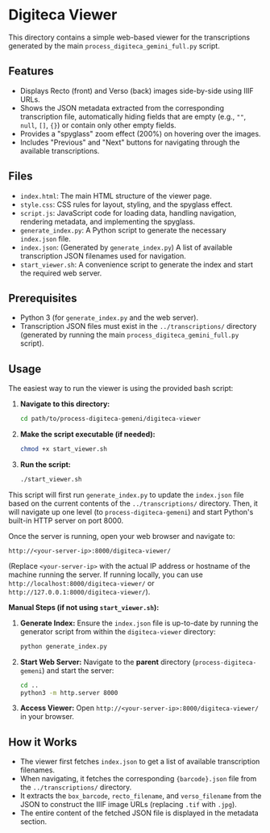 # Digiteca Viewer

This directory contains a simple web-based viewer for the transcriptions generated by the main `process_digiteca_gemini_full.py` script.

## Features

*   Displays Recto (front) and Verso (back) images side-by-side using IIIF URLs.
*   Shows the JSON metadata extracted from the corresponding transcription file, automatically hiding fields that are empty (e.g., `""`, `null`, `[]`, `{}`) or contain only other empty fields.
*   Provides a "spyglass" zoom effect (200%) on hovering over the images.
*   Includes "Previous" and "Next" buttons for navigating through the available transcriptions.

## Files

*   `index.html`: The main HTML structure of the viewer page.
*   `style.css`: CSS rules for layout, styling, and the spyglass effect.
*   `script.js`: JavaScript code for loading data, handling navigation, rendering metadata, and implementing the spyglass.
*   `generate_index.py`: A Python script to generate the necessary `index.json` file.
*   `index.json`: (Generated by `generate_index.py`) A list of available transcription JSON filenames used for navigation.
*   `start_viewer.sh`: A convenience script to generate the index and start the required web server.

## Prerequisites

*   Python 3 (for `generate_index.py` and the web server).
*   Transcription JSON files must exist in the `../transcriptions/` directory (generated by running the main `process_digiteca_gemini_full.py` script).

## Usage

The easiest way to run the viewer is using the provided bash script:

1.  **Navigate to this directory:**
    ```bash
    cd path/to/process-digiteca-gemeni/digiteca-viewer
    ```
2.  **Make the script executable (if needed):**
    ```bash
    chmod +x start_viewer.sh
    ```
3.  **Run the script:**
    ```bash
    ./start_viewer.sh
    ```

This script will first run `generate_index.py` to update the `index.json` file based on the current contents of the `../transcriptions/` directory. Then, it will navigate up one level (to `process-digiteca-gemeni`) and start Python's built-in HTTP server on port 8000.

Once the server is running, open your web browser and navigate to:

`http://<your-server-ip>:8000/digiteca-viewer/`

(Replace `<your-server-ip>` with the actual IP address or hostname of the machine running the server. If running locally, you can use `http://localhost:8000/digiteca-viewer/` or `http://127.0.0.1:8000/digiteca-viewer/`).

**Manual Steps (if not using `start_viewer.sh`):**

1.  **Generate Index:** Ensure the `index.json` file is up-to-date by running the generator script from within the `digiteca-viewer` directory:
    ```bash
    python generate_index.py
    ```
2.  **Start Web Server:** Navigate to the **parent** directory (`process-digiteca-gemeni`) and start the server:
    ```bash
    cd ..
    python3 -m http.server 8000
    ```
3.  **Access Viewer:** Open `http://<your-server-ip>:8000/digiteca-viewer/` in your browser.

## How it Works

*   The viewer first fetches `index.json` to get a list of available transcription filenames.
*   When navigating, it fetches the corresponding `{barcode}.json` file from the `../transcriptions/` directory.
*   It extracts the `box_barcode`, `recto_filename`, and `verso_filename` from the JSON to construct the IIIF image URLs (replacing `.tif` with `.jpg`).
*   The entire content of the fetched JSON file is displayed in the metadata section.
